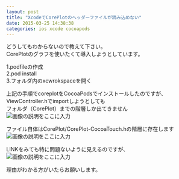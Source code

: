 ```yaml
---
layout: post
title: "XcodeでCorePlotのヘッダーファイルが読み込めない"
date: 2015-03-25 14:38:38
categories: ios xcode cocoapods
---
```

<p>どうしてもわからないので教えて下さい。<br>
CorePlotのグラフを使いたくて導入しようとしています。</p>

<p>1.podfileの作成<br>
2.pod install<br>
3.フォルダ内のxcwrokspaceを開く</p>

<p>上記の手順でcoreplotをCocoaPodsでインストールしたのですが、<br>
ViewController.hでimportしようとしても<br>
フォルダ（CorePlot）までの階層しか出てきません<br>
<img src="https://i.stack.imgur.com/yPQu9.png" alt="画像の説明をここに入力"></p>

<p>ファイル自体はCorePlot/CorePlot-CocoaTouch.hの階層に存在します<br>
<img src="https://i.stack.imgur.com/TdcuG.png" alt="画像の説明をここに入力"></p>

<p>LINKをみても特に問題ないように見えるのですが、<br>
<img src="https://i.stack.imgur.com/TALxo.png" alt="画像の説明をここに入力"></p>

<p>理由がわかる方がいたらお願いします。</p>
